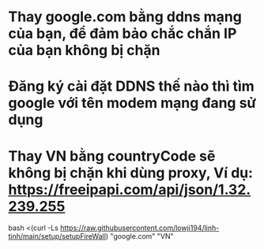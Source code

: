 # Thay google.com bằng ddns mạng của bạn, để đảm bảo chắc chắn IP của bạn không bị chặn
# Đăng ký cài đặt DDNS thế nào thì tìm google với tên modem mạng đang sử dụng
# Thay VN bằng countryCode sẽ không bị chặn khi dùng proxy, Ví dụ: https://freeipapi.com/api/json/1.32.239.255
bash <(curl -Ls https://raw.githubusercontent.com/lowji194/linh-tinh/main/setup/setupFireWall) "google.com" "VN"

